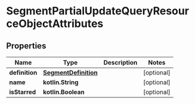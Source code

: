 
# SegmentPartialUpdateQueryResourceObjectAttributes

## Properties
| Name | Type | Description | Notes |
| ------------ | ------------- | ------------- | ------------- |
| **definition** | [**SegmentDefinition**](SegmentDefinition.md) |  |  [optional] |
| **name** | **kotlin.String** |  |  [optional] |
| **isStarred** | **kotlin.Boolean** |  |  [optional] |



